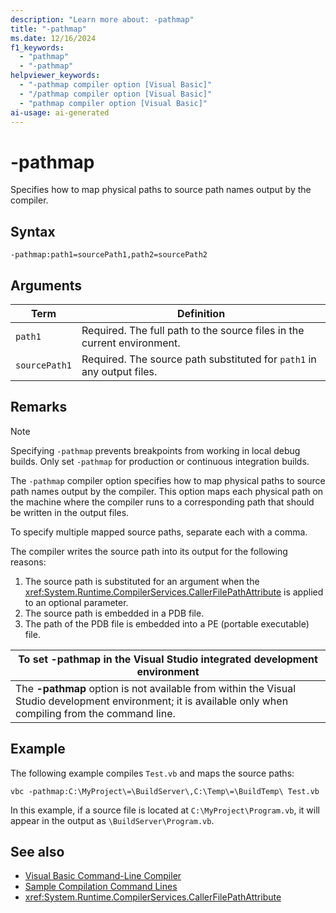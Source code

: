 ```yaml
---
description: "Learn more about: -pathmap"
title: "-pathmap"
ms.date: 12/16/2024
f1_keywords: 
  - "pathmap"
  - "-pathmap"
helpviewer_keywords: 
  - "-pathmap compiler option [Visual Basic]"
  - "/pathmap compiler option [Visual Basic]"
  - "pathmap compiler option [Visual Basic]"
ai-usage: ai-generated
---
```

# -pathmap

Specifies how to map physical paths to source path names output by the compiler.

## Syntax

```console
-pathmap:path1=sourcePath1,path2=sourcePath2
```

## Arguments

|Term|Definition|
|---|---|
|`path1`|Required. The full path to the source files in the current environment.|
|`sourcePath1`|Required. The source path substituted for `path1` in any output files.|

## Remarks

> [!NOTE]
>
> Specifying `-pathmap` prevents breakpoints from working in local debug builds. Only set `-pathmap` for production or continuous integration builds.

The `-pathmap` compiler option specifies how to map physical paths to source path names output by the compiler. This option maps each physical path on the machine where the compiler runs to a corresponding path that should be written in the output files.

To specify multiple mapped source paths, separate each with a comma.

The compiler writes the source path into its output for the following reasons:

1. The source path is substituted for an argument when the <xref:System.Runtime.CompilerServices.CallerFilePathAttribute> is applied to an optional parameter.
1. The source path is embedded in a PDB file.
1. The path of the PDB file is embedded into a PE (portable executable) file.

|To set -pathmap in the Visual Studio integrated development environment|
|---|
|The **-pathmap** option is not available from within the Visual Studio development environment; it is available only when compiling from the command line.|

## Example

The following example compiles `Test.vb` and maps the source paths:

```console
vbc -pathmap:C:\MyProject\=\BuildServer\,C:\Temp\=\BuildTemp\ Test.vb
```

In this example, if a source file is located at `C:\MyProject\Program.vb`, it will appear in the output as `\BuildServer\Program.vb`.

## See also

- [Visual Basic Command-Line Compiler](index.md)
- [Sample Compilation Command Lines](sample-compilation-command-lines.md)
- <xref:System.Runtime.CompilerServices.CallerFilePathAttribute>
